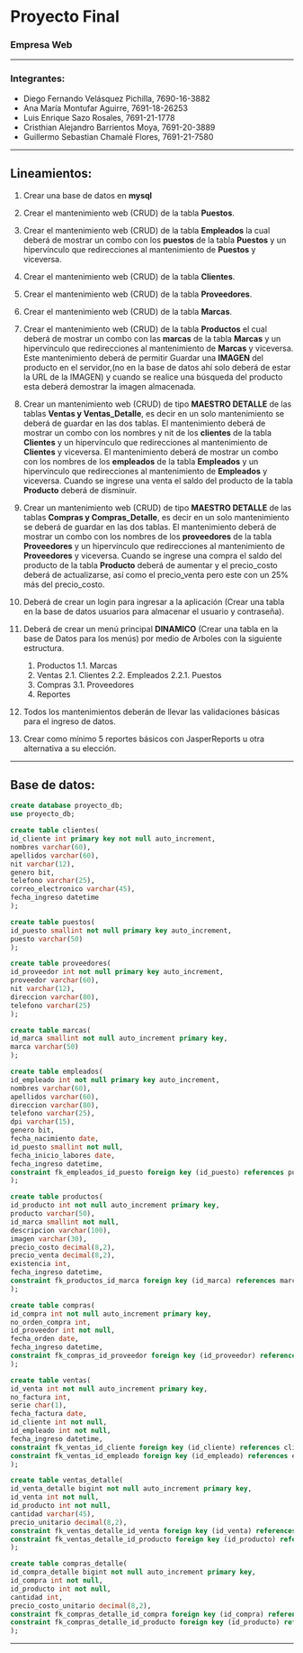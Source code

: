 # Proyecto Final
### Empresa Web

------------


### Integrantes:
- Diego Fernando Velásquez Pichilla, 7690-16-3882
- Ana María Montufar Aguirre, 7691-18-26253
- Luis Enrique Sazo Rosales, 7691-21-1778
- Cristhian Alejandro Barrientos Moya, 7691-20-3889
- Guillermo Sebastian Chamalé Flores, 7691-21-7580

------------


## Lineamientos:
1. Crear una base de datos en **mysql**

2. Crear el mantenimiento web (CRUD) de la tabla **Puestos**.

3. Crear el mantenimiento web (CRUD) de la tabla **Empleados** la cual deberá de mostrar un combo con los **puestos** de la tabla **Puestos** y un hipervínculo que redirecciones al mantenimiento de **Puestos** y viceversa.

4. Crear el mantenimiento web (CRUD) de la tabla **Clientes**.

5. Crear el mantenimiento web (CRUD) de la tabla **Proveedores**.

6. Crear el mantenimiento web (CRUD) de la tabla **Marcas**.

7. Crear el mantenimiento web (CRUD) de la tabla **Productos** el cual deberá de mostrar un combo con las **marcas** de la tabla **Marcas** y un hipervínculo que redirecciones al mantenimiento de **Marcas** y viceversa. Este mantenimiento deberá de permitir Guardar una **IMAGEN** del producto en el servidor,(no en la base de datos ahí solo deberá de estar la URL de la IMAGEN) y cuando se realice una búsqueda del producto esta deberá demostrar la imagen almacenada.

8. Crear un mantenimiento web (CRUD) de tipo **MAESTRO DETALLE** de las tablas **Ventas y Ventas_Detalle**, es decir en un solo mantenimiento se deberá de guardar en las dos tablas. El mantenimiento deberá de mostrar un combo con los nombres y nit de los **clientes** de la tabla **Clientes** y un hipervínculo que redirecciones al mantenimiento de **Clientes** y viceversa. El mantenimiento deberá de mostrar un combo con los nombres de los **empleados** de la tabla **Empleados** y un hipervínculo que redirecciones al mantenimiento de **Empleados** y viceversa. Cuando se ingrese una venta el saldo del producto de la tabla **Producto** deberá de disminuir.

9. Crear un mantenimiento web (CRUD) de tipo **MAESTRO DETALLE** de las tablas **Compras y Compras_Detalle**, es decir en un solo mantenimiento se deberá de guardar en las dos tablas. El mantenimiento deberá de mostrar un combo con los nombres de los **proveedores** de la tabla **Proveedores** y un hipervínculo que redirecciones al mantenimiento de **Proveedores** y viceversa. Cuando se ingrese una compra el saldo del producto de la tabla **Producto** deberá de aumentar y el precio_costo deberá de actualizarse, así como el precio_venta pero este con un 25% más del precio_costo.

10. Deberá de crear un login para ingresar a la aplicación (Crear una tabla en la base de datos usuarios para almacenar el usuario y contraseña).

11. Deberá de crear un menú principal **DINAMICO** (Crear una tabla en la base de Datos para los menús) por medio de Arboles con la siguiente estructura.
	1. Productos
		1.1. Marcas
	2. Ventas
		2.1. Clientes
		2.2. Empleados
		2.2.1. Puestos
	3. Compras
		3.1. Proveedores
	4. Reportes

12. Todos los mantenimientos deberán de llevar las validaciones básicas para el ingreso de datos.

13. Crear como mínimo 5 reportes básicos con JasperReports u otra alternativa a su elección.

------------

## Base de datos:
```sql
create database proyecto_db;
use proyecto_db;

create table clientes(
id_cliente int primary key not null auto_increment,
nombres varchar(60),
apellidos varchar(60),
nit varchar(12),
genero bit,
telefono varchar(25),
correo_electronico varchar(45),
fecha_ingreso datetime
);

create table puestos(
id_puesto smallint not null primary key auto_increment,
puesto varchar(50)
);

create table proveedores(
id_proveedor int not null primary key auto_increment,
proveedor varchar(60),
nit varchar(12),
direccion varchar(80),
telefono varchar(25)
);

create table marcas(
id_marca smallint not null auto_increment primary key,
marca varchar(50)
);

create table empleados(
id_empleado int not null primary key auto_increment,
nombres varchar(60),
apellidos varchar(60),
direccion varchar(80),
telefono varchar(25),
dpi varchar(15),
genero bit,
fecha_nacimiento date,
id_puesto smallint not null,
fecha_inicio_labores date,
fecha_ingreso datetime,
constraint fk_empleados_id_puesto foreign key (id_puesto) references puestos(id_puesto)
);

create table productos(
id_producto int not null auto_increment primary key,
producto varchar(50),
id_marca smallint not null,
descripcion varchar(100),
imagen varchar(30),
precio_costo decimal(8,2),
precio_venta decimal(8,2),
existencia int,
fecha_ingreso datetime,
constraint fk_productos_id_marca foreign key (id_marca) references marcas(id_marca)
);

create table compras(
id_compra int not null auto_increment primary key,
no_orden_compra int,
id_proveedor int not null,
fecha_orden date,
fecha_ingreso datetime,
constraint fk_compras_id_proveedor foreign key (id_proveedor) references proveedores(id_proveedor) 
);

create table ventas(
id_venta int not null auto_increment primary key,
no_factura int,
serie char(1),
fecha_factura date,
id_cliente int not null,
id_empleado int not null,
fecha_ingreso datetime,
constraint fk_ventas_id_cliente foreign key (id_cliente) references clientes(id_cliente),
constraint fk_ventas_id_empleado foreign key (id_empleado) references empleados(id_empleado)
);

create table ventas_detalle(
id_venta_detalle bigint not null auto_increment primary key,
id_venta int not null,
id_producto int not null,
cantidad varchar(45),
precio_unitario decimal(8,2),
constraint fk_ventas_detalle_id_venta foreign key (id_venta) references ventas(id_venta),
constraint fk_ventas_detalle_id_producto foreign key (id_producto) references productos(id_producto)
);

create table compras_detalle(
id_compra_detalle bigint not null auto_increment primary key,
id_compra int not null,
id_producto int not null,
cantidad int,
precio_costo_unitario decimal(8,2),
constraint fk_compras_detalle_id_compra foreign key (id_compra) references compras(id_compra),
constraint fk_compras_detalle_id_producto foreign key (id_producto) references productos(id_producto)
);
```

------------
